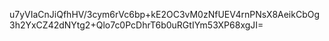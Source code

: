 u7yVIaCnJiQfhHV/3cym6rVc6bp+kE2OC3vM0zNfUEV4rnPNsX8AeikCbOg3h2YxCZ42dNYtg2+Qlo7c0PcDhrT6b0uRGtIYm53XP68xgJI=
